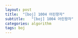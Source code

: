 ```yaml
---
layout: post
title:  "[boj] 1004 어린왕자"
subtitle:   "[boj] 1004 어린왕자"
categories: algorithm
tags: boj
---
```



```cpp

```
